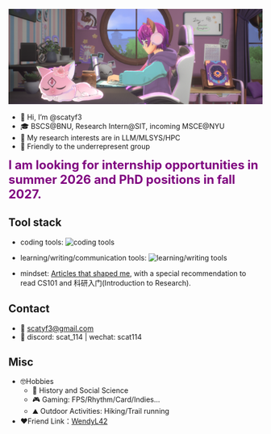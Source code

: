 ![](asserts/banner.png)

- 👋 Hi, I’m @scatyf3
- 🎓 BSCS@BNU, Research Intern@SIT, incoming MSCE@NYU
- 👀 My research interests are in LLM/MLSYS/HPC
- 🌈 Friendly to the underrepresent group

<span style="color: purple;font-size: 24px;font-weight: bold;">I am looking for internship opportunities in summer 2026 and PhD positions in fall 2027.</span>


## Tool stack
- coding tools: 
![coding tools](https://go-skill-icons.vercel.app/api/icons?i=rust,c,cpp,python,pytorch,cuda,golang,java,bash,vscode,linux,git&theme=light)
- learning/writing/communication tools: 
![learning/writing tools](https://go-skill-icons.vercel.app/api/icons?i=markdown,obsidian,latex,overleaf,arcbrowser,discord,github,huggingface,chatgpt,deepseek&theme=light)

- mindset: [Articles that shaped me](https://www.notion.so/6379b986d4964818b078b0328b41f73b?v=19fc0e6483ec4fada09d6c68f7b20732), with a special recommendation to read CS101 and 科研入门(Introduction to Research).

## Contact 

<!--TOBE Polish 我期待与不同背景的人交流，尤其包括给志同道合的后辈提供建议，特别是在这些主题：神经多样性支持，如何找Research/SDE实习，北美研究生申请，介绍有帮助的cs活动-->
- 📧 scatyf3@gmail.com
- 💬 discord: scat_114 | wechat: scat114

## Misc
- 🤓Hobbies
  - 📕 History and Social Science
  - 🎮 Gaming: FPS/Rhythm/Card/Indies...
  - ⛰ Outdoor Activities: Hiking/Trail running
- ❤Friend Link：[WendyL42](https://github.com/Wendyl42)
